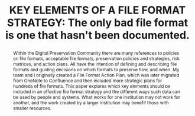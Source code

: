 ---
abstract: Within the Digital Preservation Community there are many references to policies
  on file formats, acceptable file formats, preservation policies and strategies,
  risk matrices, and action plans. All have the intention of defining and describing
  file formats and guiding decisions on which formats to preserve how, and when. My
  team and I originally created a File Format Action Plan, which was later migrated
  from OneNote to Confluence and then included more strategic plans for hundreds of
  file formats. This paper explores which key elements should be included in an effective
  file format strategy and the different ways such data can be used by people and
  systems. What works for one institution may not work for another, and the work created
  by a larger institution may benefit those with smaller resources.
creators:
- Tyler Thorsted
date: null
document_url: https://www.ideals.illinois.edu/items/128330/bitstreams/429025/data.pdf
grand_parent: iPRES
institutions: []
keywords:
- file formats
- documentation
- registry
landing_page_url: https://hdl.handle.net/2142/121127
language: eng
layout: publication
license: CC-BY 4.0 International
notes_url: null
parent: iPRES 2023
publication_type: paper
size: null
slides_url: https://hdl.handle.net/2142/121679
source_name: iPRES
stream_url: null
title: 'KEY ELEMENTS OF A FILE FORMAT STRATEGY: The only bad file format is one that
  hasn''t been documented.'
year: 2023
---